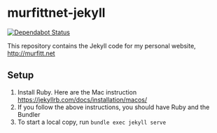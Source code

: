 # murfittnet-jekyll

[![Dependabot Status](https://api.dependabot.com/badges/status?host=github&repo=danmurf/murfittnet-jekyll)](https://dependabot.com)

This repository contains the Jekyll code for my personal website, http://murfitt.net

## Setup

1. Install Ruby. Here are the Mac instruction <https://jekyllrb.com/docs/installation/macos/>
2. If you follow the above instructions, you should have Ruby and the Bundler
3. To start a local copy, run `bundle exec jekyll serve`
